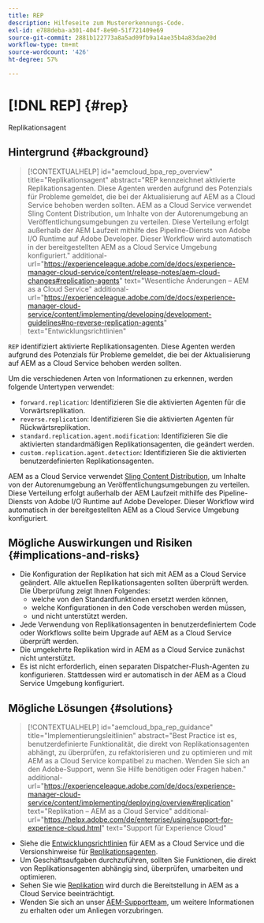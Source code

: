 ```yaml
---
title: REP
description: Hilfeseite zum Mustererkennungs-Code.
exl-id: e788deba-a301-404f-8e90-51f721409e69
source-git-commit: 2881b122773a8a5ad09fb9a14ae35b4a83dae20d
workflow-type: tm+mt
source-wordcount: '426'
ht-degree: 57%

---
```


# [!DNL REP] {#rep}

Replikationsagent

## Hintergrund {#background}

>[!CONTEXTUALHELP]
>id="aemcloud_bpa_rep_overview"
>title="Replikationsagent"
>abstract="REP kennzeichnet aktivierte Replikationsagenten. Diese Agenten werden aufgrund des Potenzials für Probleme gemeldet, die bei der Aktualisierung auf AEM as a Cloud Service behoben werden sollten. AEM as a Cloud Service verwendet Sling Content Distribution, um Inhalte von der Autorenumgebung an Veröffentlichungsumgebungen zu verteilen. Diese Verteilung erfolgt außerhalb der AEM Laufzeit mithilfe des Pipeline-Diensts von Adobe I/O Runtime auf Adobe Developer. Dieser Workflow wird automatisch in der bereitgestellten AEM as a Cloud Service Umgebung konfiguriert."
>additional-url="https://experienceleague.adobe.com/de/docs/experience-manager-cloud-service/content/release-notes/aem-cloud-changes#replication-agents" text="Wesentliche Änderungen – AEM as a Cloud Service"
>additional-url="https://experienceleague.adobe.com/de/docs/experience-manager-cloud-service/content/implementing/developing/development-guidelines#no-reverse-replication-agents" text="Entwicklungsrichtlinien"

`REP` identifiziert aktivierte Replikationsagenten. Diese Agenten werden aufgrund des Potenzials für Probleme gemeldet, die bei der Aktualisierung auf AEM as a Cloud Service behoben werden sollten.

Um die verschiedenen Arten von Informationen zu erkennen, werden folgende Untertypen verwendet:

* `forward.replication`: Identifizieren Sie die aktivierten Agenten für die Vorwärtsreplikation.
* `reverse.replication`: Identifizieren Sie die aktivierten Agenten für Rückwärtsreplikation.
* `standard.replication.agent.modification`: Identifizieren Sie die aktivierten standardmäßigen Replikationsagenten, die geändert werden.
* `custom.replication.agent.detection`: Identifizieren Sie die aktivierten benutzerdefinierten Replikationsagenten.

AEM as a Cloud Service verwendet [Sling Content Distribution](https://sling.apache.org/documentation/bundles/content-distribution.html), um Inhalte von der Autorenumgebung an Veröffentlichungsumgebungen zu verteilen. Diese Verteilung erfolgt außerhalb der AEM Laufzeit mithilfe des Pipeline-Diensts von Adobe I/O Runtime auf Adobe Developer. Dieser Workflow wird automatisch in der bereitgestellten AEM as a Cloud Service Umgebung konfiguriert.

## Mögliche Auswirkungen und Risiken {#implications-and-risks}

* Die Konfiguration der Replikation hat sich mit AEM as a Cloud Service geändert. Alle aktuellen Replikationsagenten sollten überprüft werden. Die Überprüfung zeigt Ihnen Folgendes:
   * welche von den Standardfunktionen ersetzt werden können,
   * welche Konfigurationen in den Code verschoben werden müssen,
   * und nicht unterstützt werden.
* Jede Verwendung von Replikationsagenten in benutzerdefiniertem Code oder Workflows sollte beim Upgrade auf AEM as a Cloud Service überprüft werden.
* Die umgekehrte Replikation wird in AEM as a Cloud Service zunächst nicht unterstützt.
* Es ist nicht erforderlich, einen separaten Dispatcher-Flush-Agenten zu konfigurieren. Stattdessen wird er automatisch in der AEM as a Cloud Service Umgebung konfiguriert.

## Mögliche Lösungen {#solutions}

>[!CONTEXTUALHELP]
>id="aemcloud_bpa_rep_guidance"
>title="Implementierungsleitlinien"
>abstract="Best Practice ist es, benutzerdefinierte Funktionalität, die direkt von Replikationsagenten abhängt, zu überprüfen, zu refaktorisieren und zu optimieren und mit AEM as a Cloud Service kompatibel zu machen. Wenden Sie sich an den Adobe-Support, wenn Sie Hilfe benötigen oder Fragen haben."
>additional-url="https://experienceleague.adobe.com/de/docs/experience-manager-cloud-service/content/implementing/deploying/overview#replication" text="Replikation – AEM as a Cloud Service"
>additional-url="https://helpx.adobe.com/de/enterprise/using/support-for-experience-cloud.html" text="Support für Experience Cloud"

* Siehe die [Entwicklungsrichtlinien](https://experienceleague.adobe.com/de/docs/experience-manager-cloud-service/content/implementing/developing/development-guidelines#no-reverse-replication-agents) für AEM as a Cloud Service und die Versionshinweise für [Replikationsagenten](https://experienceleague.adobe.com/de/docs/experience-manager-cloud-service/content/release-notes/aem-cloud-changes#replication-agents).
* Um Geschäftsaufgaben durchzuführen, sollten Sie Funktionen, die direkt von Replikationsagenten abhängig sind, überprüfen, umarbeiten und optimieren.
* Sehen Sie wie [Replikation](https://experienceleague.adobe.com/de/docs/experience-manager-cloud-service/content/implementing/deploying/overview#replication) wird durch die Bereitstellung in AEM as a Cloud Service beeinträchtigt.
* Wenden Sie sich an unser [AEM-Supportteam](https://helpx.adobe.com/de/enterprise/using/support-for-experience-cloud.html), um weitere Informationen zu erhalten oder um Anliegen vorzubringen.
